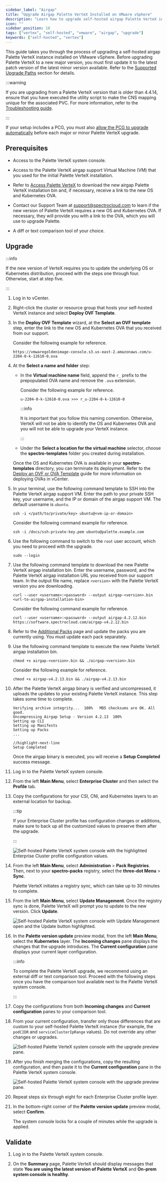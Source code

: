 ```yaml
---
sidebar_label: "Airgap"
title: "Upgrade Airgap Palette VerteX Installed on VMware vSphere"
description: "Learn how to upgrade self-hosted airgap Palette VerteX in VMware."
icon: ""
sidebar_position: 10
tags: ["vertex", "self-hosted", "vmware", "airgap", "upgrade"]
keywords: ["self-hosted", "vertex"]
---
```


This guide takes you through the process of upgrading a self-hosted airgap Palette VerteX instance installed on VMware
vSphere. Before upgrading Palette VerteX to a new major version, you must first update it to the latest patch version of
the latest minor version available. Refer to the [Supported Upgrade Paths](../upgrade.md#supported-upgrade-paths)
section for details.

:::warning

If you are upgrading from a Palette VerteX version that is older than 4.4.14, ensure that you have executed the utility
script to make the CNS mapping unique for the associated PVC. For more information, refer to the
[Troubleshooting guide](../../../troubleshooting/enterprise-install.md#scenario---non-unique-vsphere-cns-mapping).

:::

If your setup includes a PCG, you must also
[allow the PCG to upgrade automatically](../../../clusters/pcg/manage-pcg/pcg-upgrade.md) before each major or minor
Palette VerteX upgrade.

## Prerequisites

- Access to the Palette VerteX system console.

- Access to the Palette VerteX airgap support Virtual Machine (VM) that you used for the initial Palette VerteX
  installation.

- Refer to [Access Palette VerteX](../../vertex.md#access-palette-vertex) to download the new airgap Palette VerteX
  installation bin and, if necessary, receive a link to the new OS and Kubernetes OVA.

- Contact our Support Team at support@spectrocloud.com to learn if the new version of Palette VerteX requires a new OS
  and Kubernetes OVA. If necessary, they will provide you with a link to the OVA, which you will use to upgrade Palette.

- A diff or text comparison tool of your choice.

## Upgrade

:::info

If the new version of VerteX requires you to update the underlying OS or Kubernetes distribution, proceed with the steps
one through four. Otherwise, start at step five.

:::

1. Log in to vCenter.
2. Right-click the cluster or resource group that hosts your self-hosted VerteX instance and select **Deploy OVF
   Template**.
3. In the **Deploy OVF Template** wizard, at the **Select an OVF template** step, enter the link to the new OS and
   Kubernetes OVA that you received from our support.

   Consider the following example for reference.

   ```shell
   https://vmwaregoldenimage-console.s3.us-east-2.amazonaws.com/u-2204-0-k-12610-0.ova
   ```

4. At the **Select a name and folder** step:

   - In the **Virtual machine name** field, append the `r_` prefix to the prepopulated OVA name and remove the `.ova`
     extension.

     Consider the following example for reference.

     ```shell
     u-2204-0-k-12610-0.ova >>> r_u-2204-0-k-12610-0
     ```

     :::info

     It is important that you follow this naming convention. Otherwise, VerteX will not be able to identify the OS and
     Kubernetes OVA and you will not be able to upgrade your VerteX instance.

     :::

   - Under the **Select a location for the virtual machine** selector, choose the **spectro-templates** folder you
     created during installation.

   Once the OS and Kubernetes OVA is available in your **spectro-templates** directory, you can terminate its
   deployment. Refer to the
   [Deploy an OVF or OVA Template](https://docs.vmware.com/en/VMware-vSphere/8.0/vsphere-vm-administration/GUID-AFEDC48B-C96F-4088-9C1F-4F0A30E965DE.html)
   guide for more information on deploying OVAs in vCenter.

5. In your terminal, use the following command template to SSH into the Palette VerteX airgap support VM. Enter the path
   to your private SSH key, your username, and the IP or domain of the airgap support VM. The default username is
   `ubuntu`.

   ```shell
   ssh -i </path/to/private/key> ubuntu@<vm-ip-or-domain>
   ```

   Consider the following command example for reference.

   ```shell
   ssh -i /docs/ssh-private-key.pem ubuntu@palette.example.com
   ```

6. Use the following command to switch to the `root` user account, which you need to proceed with the upgrade.

   ```shell
   sudo --login
   ```

7. Use the following command template to download the new Palette VerteX airgap installation bin. Enter the username,
   password, and the Palette VerteX airgap installation URL you received from our support team. In the output file name,
   replace `<version>` with the Palette VerteX version you are downloading.

   ```shell
   curl --user <username>:<password> --output airgap-<version>.bin <url-to-airgap-installation-bin>
   ```

   Consider the following command example for reference.

   ```shell
   curl --user <username>:<password> --output airgap-4.2.12.bin https://software.spectrocloud.com/airgap-v4.2.12.bin
   ```

8. Refer to the [Additional Packs](../../../downloads/palette-vertex/additional-packs.md) page and update the packs you are currently
   using. You must update each pack separately.

9. Use the following command template to execute the new Palette VerteX airgap installation bin.

   ```shell
   chmod +x airgap-<version>.bin && ./airgap-<version>.bin
   ```

   Consider the following example for reference.

   ```shell
   chmod +x airgap-v4.2.13.bin && ./airgap-v4.2.13.bin
   ```

10. After the Palette VerteX airgap binary is verified and uncompressed, it uploads the updates to your existing Palette
    VerteX instance. This step takes some time to complete.

    ```shell
    Verifying archive integrity...  100%   MD5 checksums are OK. All good.
    Uncompressing Airgap Setup - Version 4.2.13  100%
    Setting up CLI
    Setting up Manifests
    Setting up Packs
    ...

    //highlight-next-line
    Setup Completed
    ```

    Once the airgap binary is executed, you will receive a **Setup Completed** success message.

11. Log in to the Palette VerteX system console.

12. From the left **Main Menu**, select **Enterprise Cluster** and then select the **Profile** tab.

13. Copy the configurations for your CSI, CNI, and Kubernetes layers to an external location for backup.

    :::tip

    If your Enterprise Cluster profile has configuration changes or additions, make sure to back up all the customized
    values to preserve them after the upgrade.

    :::

    ![Self-hosted Palette VerteX system console with the highlighted Enterprise Cluster profile configuration values.](/enterprise-version_upgrade-upgrade_vmware_non-airgap_copy_configurations.webp)

14. From the left **Main Menu**, select **Administration** > **Pack Registries**. Then, next to your **spectro-packs**
    registry, select the **three-dot Menu** > **Sync**.

    Palette VerteX initiates a registry sync, which can take up to 30 minutes to complete.

15. From the left **Main Menu**, select **Update Management**. Once the registry sync is done, Palette VerteX will
    prompt you to update to the new version. Click **Update**.

    ![Self-hosted Palette VerteX system console with Update Management open and the Update button highlighted.](/enterprise-version_upgrade-upgrade_vmware_non-airgap_update.webp)

16. In the **Palette version update** preview modal, from the left **Main Menu**, select the **Kubernetes** layer. The
    **Incoming changes** pane displays the changes that the upgrade introduces. The **Current configuration** pane
    displays your current layer configuration.

    :::info

    To complete the Palette VerteX upgrade, we recommend using an external diff or text comparison tool. Proceed with
    the following steps once you have the comparison tool available next to the Palette VerteX system console.

    :::

17. Copy the configurations from both **Incoming changes** and **Current configuration** panes to your comparison tool.

18. From your current configuration, transfer only those differences that are custom to your self-hosted Palette VerteX
    instance (for example, the `podCIDR` and `serviceClusterIpRange` values). Do not override any other changes or
    upgrades.

    ![Self-hosted Palette VerteX system console with the upgrade preview pane.](/enterprise-version_upgrade-upgrade_vmware_diff-checker.webp)

19. After you finish merging the configurations, copy the resulting configuration, and then paste it to the **Current
    configuration** pane in the Palette VerteX system console.

    ![Self-hosted Palette VerteX system console with the upgrade preview pane.](/enterprise-version_upgrade-upgrade_vmware_palette-upgrade-preview.webp)

20. Repeat steps six through eight for each Enterprise Cluster profile layer.

21. In the bottom-right corner of the **Palette version update** preview modal, select **Confirm**.

    The system console locks for a couple of minutes while the upgrade is applied.

## Validate

1. Log in to the Palette VerteX system console.

2. On the **Summary** page, Palette VerteX should display messages that state **You are using the latest version of
   Palette VerteX** and **On-prem system console is healthy**.

